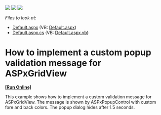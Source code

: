 <!-- default badges list -->
![](https://img.shields.io/endpoint?url=https://codecentral.devexpress.com/api/v1/VersionRange/128540712/13.1.4%2B)
[![](https://img.shields.io/badge/Open_in_DevExpress_Support_Center-FF7200?style=flat-square&logo=DevExpress&logoColor=white)](https://supportcenter.devexpress.com/ticket/details/E2950)
[![](https://img.shields.io/badge/📖_How_to_use_DevExpress_Examples-e9f6fc?style=flat-square)](https://docs.devexpress.com/GeneralInformation/403183)
<!-- default badges end -->
<!-- default file list -->
*Files to look at*:

* [Default.aspx](./CS/WebSite/Default.aspx) (VB: [Default.aspx](./VB/WebSite/Default.aspx))
* [Default.aspx.cs](./CS/WebSite/Default.aspx.cs) (VB: [Default.aspx.vb](./VB/WebSite/Default.aspx.vb))
<!-- default file list end -->
# How to implement a custom popup validation message for ASPxGridView
<!-- run online -->
**[[Run Online]](https://codecentral.devexpress.com/e2950/)**
<!-- run online end -->


<p>This example shows how to implement a custom validation message for ASPxGridView. The message is shown by ASPxPopupControl with custom fore and back colors. The popup dialog hides after 1.5 seconds.</p>

<br/>


